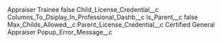 <?xml version="1.0" encoding="UTF-8"?>
<CustomMetadata xmlns="http://soap.sforce.com/2006/04/metadata" xmlns:xsi="http://www.w3.org/2001/XMLSchema-instance" xmlns:xsd="http://www.w3.org/2001/XMLSchema">
    <label>Appraiser Trainee</label>
    <protected>false</protected>
    <values>
        <field>Child_License_Credential__c</field>
        <value xsi:nil="true"/>
    </values>
    <values>
        <field>Columns_To_Dsiplay_In_Professional_Dashb__c</field>
        <value xsi:nil="true"/>
    </values>
    <values>
        <field>Is_Parent__c</field>
        <value xsi:type="xsd:boolean">false</value>
    </values>
    <values>
        <field>Max_Childs_Allowed__c</field>
        <value xsi:nil="true"/>
    </values>
    <values>
        <field>Parent_License_Credential__c</field>
        <value xsi:type="xsd:string">Certified General Appraiser</value>
    </values>
    <values>
        <field>Popup_Error_Message__c</field>
        <value xsi:nil="true"/>
    </values>
</CustomMetadata>
